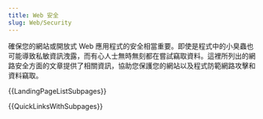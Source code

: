 ```yaml
---
title: Web 安全
slug: Web/Security
---
```


確保您的網站或開放式 Web 應用程式的安全相當重要。即使是程式中的小臭蟲也可能導致私敏資訊洩露，而有心人士無時無刻都在嘗試竊取資料。這裡所列出的網路安全方面的文章提供了相關資訊，協助您保護您的網站以及程式防範網路攻擊和資料竊取。

{{LandingPageListSubpages}}

{{QuickLinksWithSubpages}}
